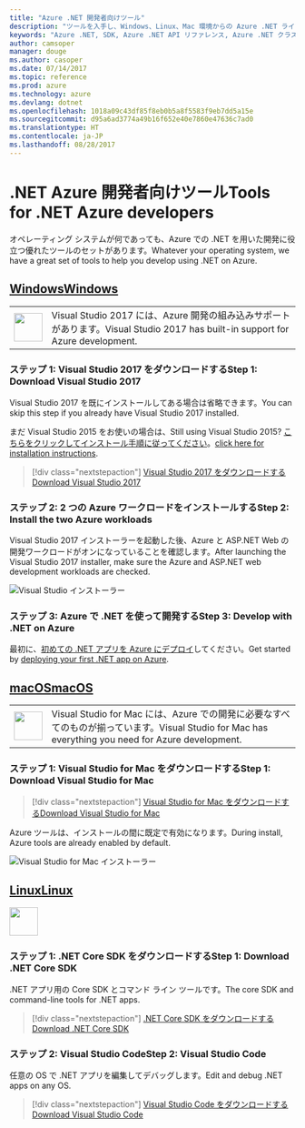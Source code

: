 ```yaml
---
title: "Azure .NET 開発者向けツール"
description: "ツールを入手し、Windows、Linux、Mac 環境からの Azure .NET ライブラリの使用を始めてください。"
keywords: "Azure .NET, SDK, Azure .NET API リファレンス, Azure .NET クラス ライブラリ"
author: camsoper
manager: douge
ms.author: casoper
ms.date: 07/14/2017
ms.topic: reference
ms.prod: azure
ms.technology: azure
ms.devlang: dotnet
ms.openlocfilehash: 1018a09c43df85f8eb0b5a8f5583f9eb7dd5a15e
ms.sourcegitcommit: d95a6ad3774a49b16f652e40e7860e47636c7ad0
ms.translationtype: HT
ms.contentlocale: ja-JP
ms.lasthandoff: 08/28/2017
---
```

# <a name="tools-for-net-azure-developers"></a><span data-ttu-id="1b9c6-104">.NET Azure 開発者向けツール</span><span class="sxs-lookup"><span data-stu-id="1b9c6-104">Tools for .NET Azure developers</span></span>

<span data-ttu-id="1b9c6-105">オペレーティング システムが何であっても、Azure での .NET を用いた開発に役立つ優れたツールのセットがあります。</span><span class="sxs-lookup"><span data-stu-id="1b9c6-105">Whatever your operating system, we have a great set of tools to help you develop using .NET on Azure.</span></span>

## <a name="windowstabwindows"></a>[<span data-ttu-id="1b9c6-106">Windows</span><span class="sxs-lookup"><span data-stu-id="1b9c6-106">Windows</span></span>](#tab/windows)

<table>
  <tr>
    <td width="50">
        <img src="https://docs.microsoft.com/en-us/media/logos/logo_vs-ide.svg" width="50" height="50"></img>
    </td>
    <td>
<span data-ttu-id="1b9c6-107">Visual Studio 2017 には、Azure 開発の組み込みサポートがあります。</span><span class="sxs-lookup"><span data-stu-id="1b9c6-107">Visual Studio 2017 has built-in support for Azure development.</span></span>
    </td>
  </tr>
</table>

### <a name="step-1-download-visual-studio-2017"></a><span data-ttu-id="1b9c6-108">ステップ 1: Visual Studio 2017 をダウンロードする</span><span class="sxs-lookup"><span data-stu-id="1b9c6-108">Step 1: Download Visual Studio 2017</span></span>

<span data-ttu-id="1b9c6-109">Visual Studio 2017 を既にインストールしてある場合は省略できます。</span><span class="sxs-lookup"><span data-stu-id="1b9c6-109">You can skip this step if you already have Visual Studio 2017 installed.</span></span>

<span data-ttu-id="1b9c6-110">まだ Visual Studio 2015 をお使いの場合は、</span><span class="sxs-lookup"><span data-stu-id="1b9c6-110">Still using Visual Studio 2015?</span></span>  <span data-ttu-id="1b9c6-111">[こちらをクリックしてインストール手順に従ってください](dotnet-sdk-vs2015-install.md)。</span><span class="sxs-lookup"><span data-stu-id="1b9c6-111">[click here for installation instructions](dotnet-sdk-vs2015-install.md).</span></span>

> [!div class="nextstepaction"]
> [<span data-ttu-id="1b9c6-112">Visual Studio 2017 をダウンロードする</span><span class="sxs-lookup"><span data-stu-id="1b9c6-112">Download Visual Studio 2017</span></span>](https://www.visualstudio.com/downloads/)


### <a name="step-2-install-the-two-azure-workloads"></a><span data-ttu-id="1b9c6-113">ステップ 2: 2 つの Azure ワークロードをインストールする</span><span class="sxs-lookup"><span data-stu-id="1b9c6-113">Step 2: Install the two Azure workloads</span></span>

<span data-ttu-id="1b9c6-114">Visual Studio 2017 インストーラーを起動した後、Azure と ASP.NET Web の開発ワークロードがオンになっていることを確認します。</span><span class="sxs-lookup"><span data-stu-id="1b9c6-114">After launching the Visual Studio 2017 installer, make sure the Azure and ASP.NET web development workloads are checked.</span></span>

![Visual Studio インストーラー](media/dotnet-tools/azure-workloads.png)

### <a name="step-3-develop-with-net-on-azure"></a><span data-ttu-id="1b9c6-116">ステップ 3: Azure で .NET を使って開発する</span><span class="sxs-lookup"><span data-stu-id="1b9c6-116">Step 3: Develop with .NET on Azure</span></span>

<span data-ttu-id="1b9c6-117">最初に、[初めての .NET アプリを Azure にデプロイ](https://docs.microsoft.com/azure/app-service-web/app-service-web-get-started-dotnet)してください。</span><span class="sxs-lookup"><span data-stu-id="1b9c6-117">Get started by [deploying your first .NET app on Azure](https://docs.microsoft.com/azure/app-service-web/app-service-web-get-started-dotnet).</span></span>


## <a name="macostabmacos"></a>[<span data-ttu-id="1b9c6-118">macOS</span><span class="sxs-lookup"><span data-stu-id="1b9c6-118">macOS</span></span>](#tab/macos)
<table>
  <tr>
    <td width="50">
        <img src="https://docs.microsoft.com/en-us/media/logos/logo_vs-mac.svg" width="50" height="50"></img>
    </td>
    <td>
<span data-ttu-id="1b9c6-119">Visual Studio for Mac には、Azure での開発に必要なすべてのものが揃っています。</span><span class="sxs-lookup"><span data-stu-id="1b9c6-119">Visual Studio for Mac has everything you need for Azure development.</span></span>
    </td>
  </tr>
</table>


### <a name="step-1-download-visual-studio-for-mac"></a><span data-ttu-id="1b9c6-120">ステップ 1: Visual Studio for Mac をダウンロードする</span><span class="sxs-lookup"><span data-stu-id="1b9c6-120">Step 1: Download Visual Studio for Mac</span></span>

> [!div class="nextstepaction"]
> [<span data-ttu-id="1b9c6-121">Visual Studio for Mac をダウンロードする</span><span class="sxs-lookup"><span data-stu-id="1b9c6-121">Download Visual Studio for Mac</span></span>](https://www.visualstudio.com/vs/visual-studio-mac/)

<span data-ttu-id="1b9c6-122">Azure ツールは、インストールの間に既定で有効になります。</span><span class="sxs-lookup"><span data-stu-id="1b9c6-122">During install, Azure tools are already enabled by default.</span></span>

![Visual Studio for Mac インストーラー](media/dotnet-tools/azure-vsmac.png)

## <a name="linuxtablinux"></a>[<span data-ttu-id="1b9c6-124">Linux</span><span class="sxs-lookup"><span data-stu-id="1b9c6-124">Linux</span></span>](#tab/linux)

<img src="https://docs.microsoft.com/en-us/visualstudio/products/images/vs-code.svg" width="50" height="50"></img>

### <a name="step-1-download-net-core-sdk"></a><span data-ttu-id="1b9c6-125">ステップ 1: .NET Core SDK をダウンロードする</span><span class="sxs-lookup"><span data-stu-id="1b9c6-125">Step 1: Download .NET Core SDK</span></span>

<span data-ttu-id="1b9c6-126">.NET アプリ用の Core SDK とコマンド ライン ツールです。</span><span class="sxs-lookup"><span data-stu-id="1b9c6-126">The core SDK and command-line tools for .NET apps.</span></span>

> [!div class="nextstepaction"]
> [<span data-ttu-id="1b9c6-127">.NET Core SDK をダウンロードする</span><span class="sxs-lookup"><span data-stu-id="1b9c6-127">Download .NET Core SDK</span></span>](https://www.microsoft.com/net/core)

### <a name="step-2-visual-studio-code"></a><span data-ttu-id="1b9c6-128">ステップ 2: Visual Studio Code</span><span class="sxs-lookup"><span data-stu-id="1b9c6-128">Step 2: Visual Studio Code</span></span>

<span data-ttu-id="1b9c6-129">任意の OS で .NET アプリを編集してデバッグします。</span><span class="sxs-lookup"><span data-stu-id="1b9c6-129">Edit and debug .NET apps on any OS.</span></span>

> [!div class="nextstepaction"]
> [<span data-ttu-id="1b9c6-130">Visual Studio Code をダウンロードする</span><span class="sxs-lookup"><span data-stu-id="1b9c6-130">Download Visual Studio Code</span></span>](https://code.visualstudio.com)